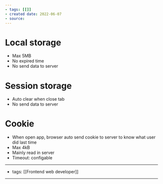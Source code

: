 ```yaml
---
- tags: [[]]
- created date: 2022-06-07
- source: 
---
```


# Local storage
- Max 5MB
- No expired time
- No send data to server
# Session storage
- Auto clear when close tab
- No send data to server
# Cookie
- When open app, browser auto send cookie to server to know what user did last time
- Max 4kB
- Mainly read in server
- Timeout: configable

---
- tags: [[Frontend web developer]]
---